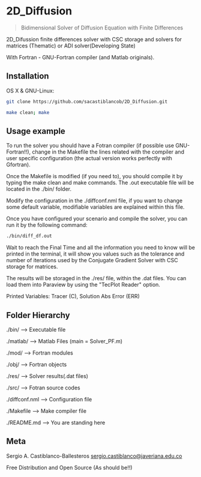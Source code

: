 # 2D_Diffusion
> Bidimensional Solver of Diffusion Equation with Finite Differences

2D_Difussion finite differences solver with CSC storage and solvers for \
matrices (Thematic) or ADI solver(Developing State)

With Fortran - GNU-Fortran compiler (and Matlab originals).

## Installation

OS X & GNU-Linux:

```sh
git clone https://github.com/sacastiblancob/2D_Diffusion.git
```

```sh
make clean; make
```

## Usage example

To run the solver you should have a Fotran compiler (if possible use GNU-Fortran!!), change in the Makefile the lines related with the compiler and user specific configuration (the actual version works perfectly with Gfortran).

Once the Makefile is modified (if you need to), you should compile it by typing the make clean and make commands. The .out executable file will be located in the ./bin/ folder.

Modify the configuration in the ./diffconf.nml file, if you want to change some default variable, modifiable variables are explained within this file.

Once you have configured your scenario and compile the solver, you can run it by the following command:

```sh
./bin/diff_df.out
```

Wait to reach the Final Time and all the information you need to know will be printed in the terminal, it will show you values such as the tolerance and number of iterations used by the Conjugate Gradient Solver with CSC storage for matrices.

The results will be storaged in the ./res/ file, within the .dat files. You can load them into Paraview by using the "TecPlot Reader" option.

Printed Variables: Tracer (C), Solution Abs Error (ERR)

## Folder Hierarchy

./bin/ --> Executable file

./matlab/ --> Matlab Files (main = Solver_PF.m)

./mod/ --> Fortran modules

./obj/ --> Fortran objects

./res/ --> Solver results(.dat files)

./src/ --> Fotran source codes

./diffconf.nml --> Configuration file

./Makefile --> Make compiler file

./README.md --> You are standing here

## Meta
Sergio A. Castiblanco-Ballesteros
sergio.castiblanco@javeriana.edu.co

Free Distribution and Open Source (As should be!!)



